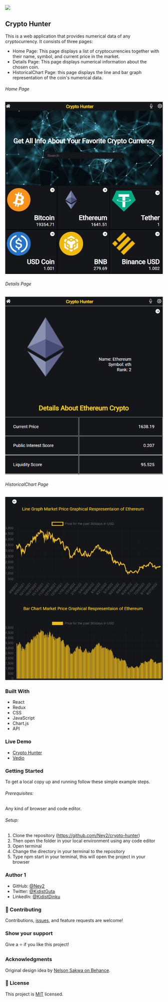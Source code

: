 ![](https://img.shields.io/badge/Microverse-blueviolet)
## Crypto Hunter
This is a web application that provides numerical data of any cryptocurrency.
It consists of three pages: 
   - Home Page: This page displays a list of cryptocurrencies together with their name, symbol, and current price in the market.
   - Details Page: This page displays numerical information about the chosen coin.
   - HistoricalChart Page: this page displays the line and bar graph representation of the coin's numerical data.
###### Home Page
 ![](./Screenshots/Home.png)  
 
###### Details Page
 ![](./Screenshots/info.png)  
 
###### HistoricalChart Page
 ![](./Screenshots/graph.png)
 
 
### Built With
- React
- Redux
- CSS
- JavaScript
- Chart.js
- API
  
### Live Demo
- [Crypto Hunter](https://admirable-chimera-5ddbb5.netlify.app/)
- [Vedio](https://drive.google.com/file/d/1xoXsbl5HFcQWJ6SYrD5sAt_o1wvtSeIz/view?usp=sharing)

### Getting Started
To get a local copy up and running follow these simple example steps.

###### Prerequisites:
Any kind of browser and code editor.

###### Setup:
   1. Clone the repository (https://github.com/Ney2/crypto-hunter)
   2. Then open the folder in your local environment using any code editor
   3. Open terminal
   4. Change the directory in your terminal to the repository
   5. Type npm start in your terminal, this will open the project in your browser

### Author 1
- GitHub: [@Ney2](https://github.com/Ney2)
- Twitter: [@KidistGuta](https://twitter.com/GutaKidist)
- LinkedIn: [@KidistDinku](https://www.linkedin.com/in/kidist-guta-014025183/)

### 🤝 Contributing
Contributions, [issues](https://github.com/Ney2/crypto-hunter/issues), and feature requests are welcome!

### Show your support
Give a ⭐️ if you like this project!

### Acknowledgments
Original design idea by [Nelson Sakwa on Behance](https://www.behance.net/sakwadesignstudio).

### 📝 License
This project is [MIT](https://github.com/Ney2/readme-template/blob/master/MIT.md) licensed.
